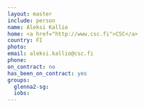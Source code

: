 ```yaml
---
layout: master
include: person
name: Aleksi Kallio
home: <a href="http://www.csc.fi">CSC</a>
country: FI
photo: 
email: aleksi.kallio@csc.fi
phone:
on_contract: no
has_been_on_contract: yes
groups:
  glenna2-sg:
  iobs:
---
```

